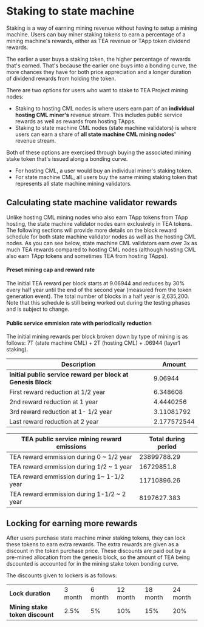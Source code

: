 # Staking to state machine

Staking is a way of earning mining revenue without having to setup a mining machine. Users can buy miner staking tokens to earn a percentage of a mining machine's rewards, either as TEA revenue or TApp token dividend rewards.

The earlier a user buys a staking token, the higher percentage of rewards that's earned. That's because the earlier one buys into a bonding curve, the more chances they have for both price appreciation and a longer duration of dividend rewards from holding the token.

There are two options for users who want to stake to TEA Project mining nodes:

* Staking to hosting CML nodes is where users earn part of an **individual hosting CML miner's** revenue stream. This includes public service rewards as well as rewards from hosting TApps.
* Staking to state machine CML nodes (state machine validators) is where users can earn a share of **all state machine CML mining nodes'** revenue stream.

Both of these options are exercised through buying the associated mining stake token that's issued along a bonding curve.

* For hosting CML, a user would buy an individual miner's staking token.
* For state machine CML, all users buy the same mining staking token that represents all state machine mining validators.

## Calculating state machine validator rewards

Unlike hosting CML mining nodes who also earn TApp tokens from TApp hosting, the state machine validator nodes earn exclusively in TEA tokens. The following sections will provide more details on the block reward schedule for both state machine validator nodes as well as the hosting CML nodes. As you can see below, state machine CML validators earn over 3x as much TEA rewards compared to hosting CML nodes (although hosting CML also earn TApp tokens and sometimes TEA from hosting TApps).

#### Preset mining cap and reward rate		

The initial TEA reward per block starts at 9.06944 and reduces by 30% every half year until the end of the second year (measured from the token generation event). The total number of blocks in a half year is 2,635,200. Note that this schedule is still being worked out during the testing phases and is subject to change.

#### Public service emmision rate with periodically reduction		

The initial mining rewards per block broken down by type of mining is as follows: 7T (state machine CML) + 2T (hosting CML) + .06944 (layer1 staking).

|Description|Amount|
|-----------|------|
|**Initial public service reward per block at Genesis Block**|9.06944|
|First reward reduction at 1/2 year|6.348608|
|2nd reward reduction at 1 year|4.4440256|
|3rd reward reduction at 1- 1/2 year|3.11081792|
|Last reward reduction at 2 year|2.177572544|

|TEA public service mining reward emissions|Total during period|
|------------------------------------------|-------------------|
|TEA reward emmission during 0 ~  1/2 year|23899788.29|
|TEA reward emmission during 1/2 ~  1 year|16729851.8|
|TEA reward emmission during 1~  1-1/2 year|11710896.26|
|TEA reward emmission during 1-1/2 ~ 2 year|8197627.383|

## Locking for earning more rewards

After users purchase state machine miner staking tokens, they can lock these tokens to earn extra rewards. The extra rewards are given as a discount in the token purchase price. These discounts are paid out by a pre-mined allocation from the genesis block, so the amount of TEA being dscounted is accounted for in the mining stake token bonding curve.

The discounts given to lockers is as follows:

|||||||
|--|--|--|--|--|--|
|**Lock duration**|3 month|6 month|12 month|18 month|24 month|
|**Mining stake token discount**|2.5%|5%|10%|15%|20%|
